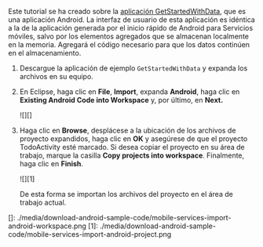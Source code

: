 Este tutorial se ha creado sobre la [aplicación GetStartedWithData][], que es una aplicación Android. La interfaz de usuario de esta aplicación es idéntica a la de la aplicación generada por el inicio rápido de Android para Servicios móviles, salvo por los elementos agregados que se almacenan localmente en la memoria. Agregará el código necesario para que los datos continúen en el almacenamiento.

1.  Descargue la aplicación de ejemplo `GetStartedWithData` y expanda los archivos en su equipo.

2.  En Eclipse, haga clic en **File**, **Import**, expanda **Android**, haga clic en **Existing Android Code into Workspace** y, por último, en **Next.**

    ![][]

3.  Haga clic en **Browse**, desplácese a la ubicación de los archivos de proyecto expandidos, haga clic en **OK** y asegúrese de que el proyecto TodoActivity esté marcado. Si desea copiar el proyecto en su área de trabajo, marque la casilla **Copy projects into workspace**. Finalmente, haga clic en **Finish**.

    ![][1]

    De esta forma se importan los archivos del proyecto en el área de trabajo actual.

<!-- URLs. -->

  [aplicación GetStartedWithData]: http://go.microsoft.com/fwlink/p/?LinkID=282122
  []: ./media/download-android-sample-code/mobile-services-import-android-workspace.png
  [1]: ./media/download-android-sample-code/mobile-services-import-android-project.png
